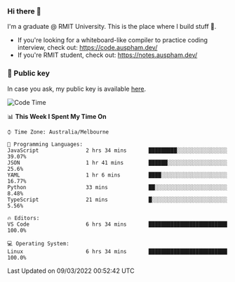 ### Hi there 👋

I'm a graduate @ RMIT University. This is the place where I build stuff 👀. 

- If you're looking for a whiteboard-like compiler to practice coding interview, check out: https://code.auspham.dev/
- If you're RMIT student, check out: https://notes.auspham.dev/

### 🔑 Public key

In case you ask, my public key is available [here](https://public.auspham.dev/).

<!--START_SECTION:waka-->
![Code Time](http://img.shields.io/badge/Code%20Time-823%20hrs%2016%20mins-blue)

📊 **This Week I Spent My Time On** 

```text
⌚︎ Time Zone: Australia/Melbourne

💬 Programming Languages: 
JavaScript               2 hrs 34 mins       █████████░░░░░░░░░░░░░░░░   39.07% 
JSON                     1 hr 41 mins        ██████░░░░░░░░░░░░░░░░░░░   25.6% 
YAML                     1 hr 6 mins         ████░░░░░░░░░░░░░░░░░░░░░   16.77% 
Python                   33 mins             ██░░░░░░░░░░░░░░░░░░░░░░░   8.48% 
TypeScript               21 mins             █░░░░░░░░░░░░░░░░░░░░░░░░   5.56%

🔥 Editors: 
VS Code                  6 hrs 34 mins       █████████████████████████   100.0%

💻 Operating System: 
Linux                    6 hrs 34 mins       █████████████████████████   100.0%

```


 Last Updated on 09/03/2022 00:52:42 UTC
<!--END_SECTION:waka-->

<!--
**rockmanvnx6/rockmanvnx6** is a ✨ _special_ ✨ repository because its `README.md` (this file) appears on your GitHub profile.

Here are some ideas to get you started:

- 🔭 I’m currently working on ...
- 🌱 I’m currently learning ...
- 👯 I’m looking to collaborate on ...
- 🤔 I’m looking for help with ...
- 💬 Ask me about ...
- 📫 How to reach me: ...
- 😄 Pronouns: ...
- ⚡ Fun fact: ...
-->
